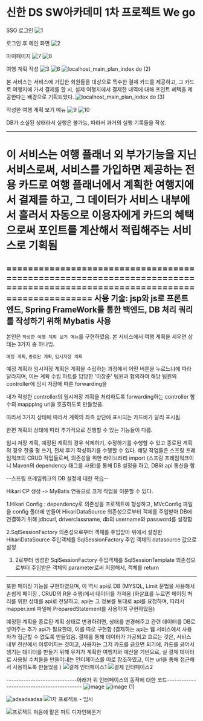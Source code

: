 # 신한 DS  SW아카데미 1차 프로젝트 We go

SSO 로그인
![1](https://github.com/clt556/Shinhan-DS-Financial-SW-Academy-Project/assets/116059720/70a255d9-e64d-4cf1-8005-b671d7420267)



로그인 후 메인 화면
![2](https://github.com/clt556/Shinhan-DS-Financial-SW-Academy-Project/assets/116059720/16d6e576-8b91-4269-bf7d-002d8fbc1bc8)



마이페이지
![7](https://github.com/clt556/Shinhan-DS-Financial-SW-Academy-Project/assets/116059720/4d7b8aa1-889b-4b71-a863-f73c8a9dbac6)
![8](https://github.com/clt556/Shinhan-DS-Financial-SW-Academy-Project/assets/116059720/aa1b6d10-1d26-4995-916b-56b11f1459c4)



여행 계획 작성
![3](https://github.com/clt556/Shinhan-DS-Financial-SW-Academy-Project/assets/116059720/c82370c7-e96a-4934-b73d-0b27dfaff7f1)
![6](https://github.com/clt556/Shinhan-DS-Financial-SW-Academy-Project/assets/116059720/2def2557-e0f2-475f-8f6f-548b5c6399f2)
![localhost_main_plan_index do (2)](https://github.com/clt556/Shinhan-DS-Financial-SW-Academy-Project/assets/116059720/871e6a98-5f6a-4367-8ca3-df8ffd320f97)

본 서비스는 서비스에 가입한 회원들을 대상으로 특수한 결제 카드를 제공하고, 그 카드로 여행지에 가서 결제를 할 시,
실제 여행지에서 결제한 내역에 대해 포인트 혜택을 제공한다는 배경으로 기획되었다.
![localhost_main_plan_index do (3)](https://github.com/clt556/Shinhan-DS-Financial-SW-Academy-Project/assets/116059720/d664f9c2-7553-4ef9-9b79-808368932211)



작성한 여행 계획 보기 메뉴
![9](https://github.com/clt556/Shinhan-DS-Financial-SW-Academy-Project/assets/116059720/b2f0062f-63ba-4e31-a648-2a6332fdda78)
![10](https://github.com/clt556/Shinhan-DS-Financial-SW-Academy-Project/assets/116059720/d7941d85-d976-4021-aac6-6710fad0b4f3)



DB가 소실된 상태라서 실행은 불가능, 따라서 과거의 실행 기록들을 작성.

-------------------------------------------------------------------------------------------------------------------------
이 서비스는 여행 플래너 외 부가기능을 지닌 서비스로써, 서비스를 가입하면 제공하는 전용 카드로 여행 플래너에서 계획한 여행지에서 결제를 하고, 그 데이터가 서비스 내부에서 흘러서 자동으로 이용자에게 카드의 혜택으로써 포인트를 계산해서 적립해주는 서비스로 기획됨
=========================================================================================================================
=========================================================================================================================
사용 기술: jsp와 js로 프론트 엔드, Spring FrameWork를 통한 백엔드, DB 처리 쿼리를 작성하기 위해 Mybatis 사용
-------------------------------------------------------------------------------------------------------------------------

본인은 `작성한 여행 계획 보기 메뉴`를 구현하였음.
본 서비스에서 여행 계획을 세우면 상태는 3가지 중 하나임.

`예정 계획`, `종료된 계획`, `임시저장 계획`

예정 계획과 임시저장 계획은 계획을 수립하는 과정에서 어떤 버튼을 누르느냐에 따라 달라지며, 이는 계획 수립 파트를 담당한 '이창준' 팀원과 협의하여 해당 팀원의 controller에 임시 저장에 따른 forwarding을 

내가 작성한 controller의 임시저장 계획을 처리하도록 forwarding하는 controller 함수의 mappping url을 호출하도록 만들었음.

따라서 3가지 상태에 따라서 계획의 좌측 상단에 표시되는 카드바가 달리 표시됨.

한편 계획의 상태에 따라 추가적으로 진행할 수 있는 기능들이 다름.

임시 저장 계획, 예정된 계획의 경우 삭제하기, 수정하기를 수행할 수 있고
종료된 계획의 경우 한줄 평 쓰기, 전체 후기 작성하기를 수행할 수 있다.
해당 작업들은 스프링 프레임워크의 CRUD 작업들로써, 의존성을 위한 라이브러리 import (스프링 프레임워크이니 Maven의 dependency 태그를 사용)를 통해 DB 설정을 하고, DB와 api 통신을 함

--스프링 프레임워크의 DB 설정에 대한 복습--

Hikari CP 생성 -> MyBatis 연동으로 크게 작업을 이분할 수 있다.

1.Hikari Config : dependency로 의존성을 프로젝트에 형성하고, MVcConfig 파일을 config 폴더에 만들어 HikariDataSource 의존성으로부터 객체를 주입받아 DB에 연결하기 위해 jdbcurl, driverclassname, db의 username와 password를 설정함

2.SqlSessionFactory 의존성으로부터 객체를 주입받아 위에서 설정한 HikariDataSource 주입객체를 SqlSessionFactory 주입 객체의 datasource 값으로 설정

3. 2로부터 생성한 SqlSessionFactory 주입객체를 SqlSessionTemplate 의존성으로부터 주입받은 객체의 parameter로써 지정해서, 객체를 return
------------------------------------------------------------------------------------------------------------------------------------

또한 페이징 기능을 구현하였으며, 이 역시 api로 DB (MYSQL, Limit 문법을 사용해서 손쉽게 페이징 , CRUD의 R을 수행)에서 데이터를 가져옴
(화살표를 누르면 페이징 처리를 위한 상태를 api로 전달하고, api는 그 정보를 토대로 api를 요청하며, 따라서 mapper.xml 파일에 PreparedStatement를 사용하여 구현하였음)


예정된 계획을 종료된 계획 상태로 변경하려면, 상태를 변경해주고 관련 데이터를 DB로 넣어주는 추가 api가 필요한데, 이를 따로 구현함
(결제하는 api는 웹 서비스에서 사용자가 접근할 수 없도록 만들었음. 결제를 통해 데이터가 가공되고 흐르는 것은, 서비스 내부 전산에서 이루어지는 것이고, 사용자는 그저 카드를 긁으면 되기에, 카드를 긁어서 생기는 데이터를
  만들기 위해 유저가 계획한 여행지와 예산을 기반으로, 실 결제 데이터로 사용될 수치들을 만들어내는 인터페이스를 따로 창조하였고, 이는 url을 통해 접근해서 사용하도록 만들었음
)
![결제 인터페이스1](https://github.com/clt556/Shinhan-DS-Financial-SW-Academy-Project/assets/116059720/49853820-ccd8-462d-9822-23c193bfbe25)
![결제 인터페이스2](https://github.com/clt556/Shinhan-DS-Financial-SW-Academy-Project/assets/116059720/baf8dbbf-e356-4490-b8bf-1272cdf181a7)

-----------------------------아래가 위 인터페이스의 동작에 대한 코드-------------------------------------------
![image](https://github.com/clt556/Shinhan-DS-Financial-SW-Academy-Project/assets/116059720/5a6b83aa-457c-462e-bb5c-1b17276ada0d)
![image (1)](https://github.com/clt556/Shinhan-DS-Financial-SW-Academy-Project/assets/116059720/1fcfacc7-b54c-496c-a573-f4b2f79bd708)

![adsadsadsa](https://github.com/clt556/Shinhan-DS-Financial-SW-Academy-Project/assets/116059720/c620a4ca-e5e7-4da5-8219-b8634574e8d7)
![1차 프로젝트 - 임시](https://github.com/clt556/Shinhan-DS-Financial-SW-Academy-Project/assets/116059720/2c655dd1-3654-4326-8705-af6b5aaf0395)

![프로젝트 처음에 맡은 파트 디자인해온거](https://github.com/clt556/Shinhan-DS-Financial-SW-Academy-Project/assets/116059720/70910cbb-60f2-4790-8b10-4c79900dc96f)

